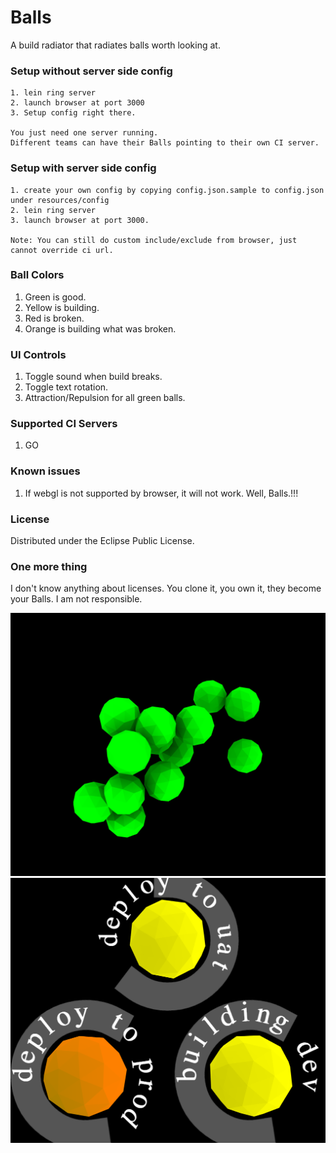 # Balls

A build radiator that radiates balls worth looking at.

### Setup without server side config

	1. lein ring server
	2. launch browser at port 3000
	3. Setup config right there.

	You just need one server running.
	Different teams can have their Balls pointing to their own CI server.

### Setup with server side config

	1. create your own config by copying config.json.sample to config.json under resources/config
	2. lein ring server
	3. launch browser at port 3000.

	Note: You can still do custom include/exclude from browser, just cannot override ci url.

### Ball Colors

1. Green is good.
2. Yellow is building.
3. Red is broken.
4. Orange is building what was broken.

### UI Controls

1. Toggle sound when build breaks.
2. Toggle text rotation.
3. Attraction/Repulsion for all green balls.

### Supported CI Servers

1. GO

### Known issues

1. If webgl is not supported by browser, it will not work. Well, Balls.!!!

### License

Distributed under the Eclipse Public License.

### One more thing

I don't know anything about licenses.
You clone it, you own it, they become your Balls.
I am not responsible.

![Green balls](docs/all-green-balls.png)
![Building balls](docs/balls-building.png)
